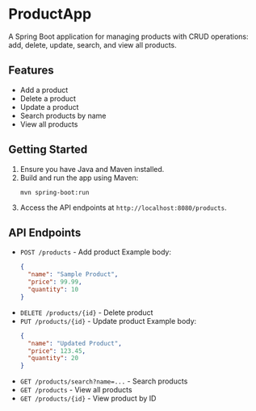# ProductApp

A Spring Boot application for managing products with CRUD operations: add, delete, update, search, and view all products.

## Features
- Add a product
- Delete a product
- Update a product
- Search products by name
- View all products

## Getting Started
1. Ensure you have Java and Maven installed.
2. Build and run the app using Maven:
   ```
   mvn spring-boot:run
   ```
3. Access the API endpoints at `http://localhost:8080/products`.

## API Endpoints
- `POST /products` - Add product
  Example body:
  ```json
  {
    "name": "Sample Product",
    "price": 99.99,
    "quantity": 10
  }
  ```
- `DELETE /products/{id}` - Delete product
- `PUT /products/{id}` - Update product
  Example body:
  ```json
  {
    "name": "Updated Product",
    "price": 123.45,
    "quantity": 20
  }
  ```
- `GET /products/search?name=...` - Search products
- `GET /products` - View all products
- `GET /products/{id}` - View product by ID
